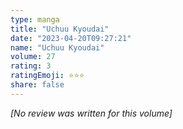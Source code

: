 ```yaml
---
type: manga
title: "Uchuu Kyoudai"
date: "2023-04-20T09:27:21"
name: "Uchuu Kyoudai"
volume: 27
rating: 3
ratingEmoji: ⭐️⭐️⭐️
share: false
---
```


*[No review was written for this volume]*
